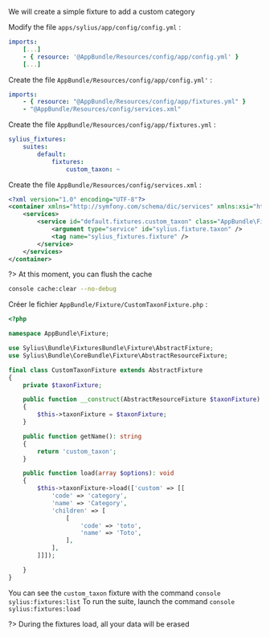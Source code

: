 We will create a simple fixture to add a custom category

Modify the file `apps/sylius/app/config/config.yml` : 
```yml
imports:
	[...]
    - { resource: '@AppBundle/Resources/config/app/config.yml' }
	[...]
```	

Create the file `AppBundle/Resources/config/app/config.yml'` :
```yml
imports:
    - { resource: "@AppBundle/Resources/config/app/fixtures.yml" }
    - "@AppBundle/Resources/config/services.xml"
```

Create the file `AppBundle/Resources/config/app/fixtures.yml` : 
```yml
sylius_fixtures:
    suites:
        default:
            fixtures:
                custom_taxon: ~
```

Create the file `AppBundle/Resources/config/services.xml` :
```xml
<?xml version="1.0" encoding="UTF-8"?>
<container xmlns="http://symfony.com/schema/dic/services" xmlns:xsi="http://www.w3.org/2001/XMLSchema-instance" xsi:schemaLocation="http://symfony.com/schema/dic/services http://symfony.com/schema/dic/services/services-1.0.xsd">
    <services>
        <service id="default.fixtures.custom_taxon" class="AppBundle\Fixture\CustomTaxonFixture">
            <argument type="service" id="sylius.fixture.taxon" />
            <tag name="sylius_fixtures.fixture" />
        </service>
    </services>
</container>
```

?> At this moment, you can flush the cache

```bash
console cache:clear --no-debug
```

Créer le fichier `AppBundle/Fixture/CustomTaxonFixture.php` : 
```php
<?php

namespace AppBundle\Fixture;

use Sylius\Bundle\FixturesBundle\Fixture\AbstractFixture;
use Sylius\Bundle\CoreBundle\Fixture\AbstractResourceFixture;

final class CustomTaxonFixture extends AbstractFixture
{
    private $taxonFixture;

    public function __construct(AbstractResourceFixture $taxonFixture)
    {
        $this->taxonFixture = $taxonFixture;
    }

    public function getName(): string
    {
        return 'custom_taxon';
    }

    public function load(array $options): void
    {
        $this->taxonFixture->load(['custom' => [[
            'code' => 'category',
            'name' => 'Category',
            'children' => [
                [
                    'code' => 'toto',
                    'name' => 'Toto',
                ],
            ],
        ]]]);

    }
}
```

You can see the `custom_taxon` fixture with the command `console sylius:fixtures:list`
To run the suite, launch the command `console sylius:fixtures:load`

?> During the fixtures load, all your data will be erased
